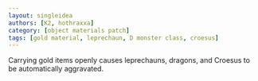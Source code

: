 ```yaml
---
layout: singleidea
authors: [K2, hothraxxa]
category: [object materials patch]
tags: [gold material, leprechaun, D monster class, croesus]
---
```

Carrying gold items openly causes leprechauns, dragons, and Croesus to be automatically aggravated.
